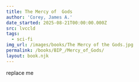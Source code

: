 ```yaml
---
title: The Mercy of  Gods
author: 'Corey, James A.'
date_started: 2025-08-21T00:00:00.000Z
src: lvccld
tags:
  - sci-fi
img_url: /images/books/The Mercy of the Gods.jpg
permalink: /books/BIP_/Mercy_of_Gods/
layout: book.njk
---
```

replace me
